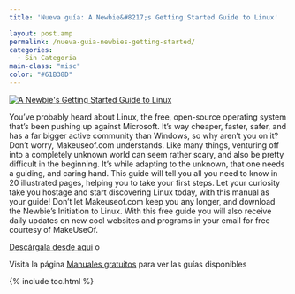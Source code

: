 ```yaml
---
title: 'Nueva guía: A Newbie&#8217;s Getting Started Guide to Linux'

layout: post.amp
permalink: /nueva-guia-newbies-getting-started/
categories:
  - Sin Categoria
main-class: "misc"
color: "#61B38D"
---
```

[![A Newbie's Getting Started Guide to Linux][1]][2]

You&#8217;ve probably heard about Linux, the free, open-source operating system that&#8217;s been pushing up against Microsoft. It&#8217;s way cheaper, faster, safer, and has a far bigger active community than Windows, so why aren&#8217;t you on it? Don&#8217;t worry, Makeuseof.com understands. Like many things, venturing off into a completely unknown world can seem rather scary, and also be pretty difficult in the beginning. It&#8217;s while adapting to the unknown, that one needs a guiding, and caring hand. This guide will tell you all you need to know in 20 illustrated pages, helping you to take your first steps. Let your curiosity take you hostage and start discovering Linux today, with this manual as your guide! Don&#8217;t let Makeuseof.com keep you any longer, and download the Newbie&#8217;s Initiation to Linux. With this free guide you will also receive daily updates on new cool websites and programs in your email for free courtesy of MakeUseOf.

<a target="_blank" href="http://elbauldelprogramador.tradepub.com/c/pubRD.mpl?sr=oc&_t=oc:&pc=w_make07/prgm.cgi" class="descargar">Descárgala desde aqui</a> o

Visita la página [Manuales gratuitos][3] para ver las guías disponibles



 [1]:  http://img.tradepub.com/free/w_make07/assets/img/w_make07c.gif "A Newbie's Getting Started Guide to Linux"
 [2]: http://elbauldelprogramador.tradepub.com/c/pubRD.mpl?sr=oc&_t=oc:&pc=w_make07/prgm.cgi
 [3]: http://bashyc.blogspot.com/p/guias-gratuitas.html

{% include toc.html %}
